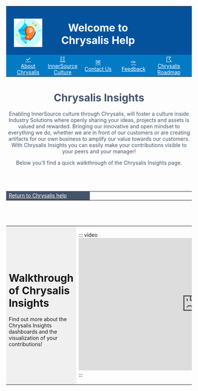 <style>
tbody{
    width: 100%;
    display: table !important;
}
</style>
<table width="100%">
   <tr style="background-color:#05529c">
      <td style="border:0px"></td>
      <td style="border:0px">
<br>

![MSFT_Chrysalis_icon.png](/attachments/MSFT_Chrysalis_icon-0b99ddc4-cb60-4d60-beaa-77a703a4e3db.png)

 </td>
      <td width="100%" style="color:#fff;border:0px" colspan="3">
         <h1 style="color:#fff;">
            <center>Welcome to Chrysalis Help </center>
         </h1>
      </td>
      <td style="border:0px"></td>
      <td style="border:0px"></td>
   </tr>
   <tr style="background-color:#037ac4;border:0px">
<td width="2.5%" style="border:0px"/>
      <td width="18%" style="border:0px">
         <a style="color:#fff" href="https://tinyurl.com/ypahyf9b">
         <big>
            <center>
            &#10003; 
         </big>
         <center>
       About Chrysalis
      </td>
      <td width="19%" style="border:0px">
         <a style="color:#fff" href="https://tinyurl.com/3rcuwe9v">
         <big>
            <center>
            &#9783; 
         </big>
         <center>
         InnerSource Culture
      </td>
      <td width="19%" style="border:0px">
         <a style="color:#fff" href="mailto:chrysalisinnersource@microsoft.com">
         <big>
            <center>
            &#9993;
         </big>
         <center>
         Contact Us
      </td>
      <td width="19%" style="border:0px">
         <a style="color:#fff" href="https://aka.ms/ChrysalisIdeasForum">
         <big>
            <center>
           &#10001;
         </big>
         <center>
         Feedback
      </td>
       <td width="19%" style="border:0px">
         <a style="color:#fff" href="https://tinyurl.com/2veau6kw">
         <big>
            <center>
           &#9736;
         </big>
         <center>
         Chrysalis Roadmap
      </td>
<td width="2.5%" style="border:0px"/>
</table>
<center>
<h1 style="color:#44546A">  
Chrysalis Insights
</h1>
<p style="color:#44546A">
Enabling InnerSource culture through Chrysalis, will foster a culture inside Industry Solutions where openly sharing your ideas, projects and assets is valued and rewarded. Bringing our innovative and open mindset to everything we do, whether we are in front of our customers or are creating artifacts for our own business to amplify our value towards our customers. With Chrysalis Insights you can easily make your contributions visible to your peers and your manager!

<p style="color:#44546A">Below you’ll find a quick walkthrough of the Chrysalis Insights page.</p>
</center><br></br>
<table>

<td width="45%"  style="background-color:#44546A;border:0px;"><a style="color:#fff" href="https://tinyurl.com/3k76hdwm">  Return to Chrysalis help</a></td>
<td width="55%" style="border:0px"/>
</table>

<br></br>

</table>
<table width="100%">
   <tr>
      <td style="background-color:#F0F0F0;border:1.5px white">
         <h1>Walkthrough of Chrysalis Insights</h1>
         <p>Find out more about the Chrysalis Insights dashboards and the visualization of your contributions!</p>
      </td>
      <td>
        
 ::: video
         <iframe width="640" height="360" src="https://msit.microsoftstream.com/embed/video/0523a1ff-0400-a520-1d5b-f1eadbea87ef?autoplay=false&showinfo=true" allowfullscreen style="border:none;"></iframe>
         :::
      </td>
   </tr>
</table>